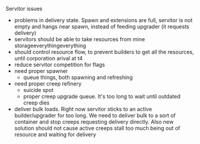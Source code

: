 Servitor issues

- problems in delivery state. Spawn and extensions are full, servitor is not empty and hangs near spawn, instead of feeding upgrader (it requests delivery)
- servitors should be able to take resources from mine storageeverythingeverything
- should control resource flow, to prevent builders to get all the resources, until corporation arival at t4
- reduce servitor competition for flags
- need proper spawner
	- queue things, both spawning and refreshing
- need proper creep refinery
	- suicide spot
	- proper creep upgrade queue. It's too long to wait until outdated creep dies 
- deliver bulk loads. Right now servitor sticks to an active builder/upgrader for too long. We need to deliver bulk to a sort of container and stop creeps requesting delivery directly. Also new solution should not cause active creeps stall too much being out of resource and waiting for delivery


